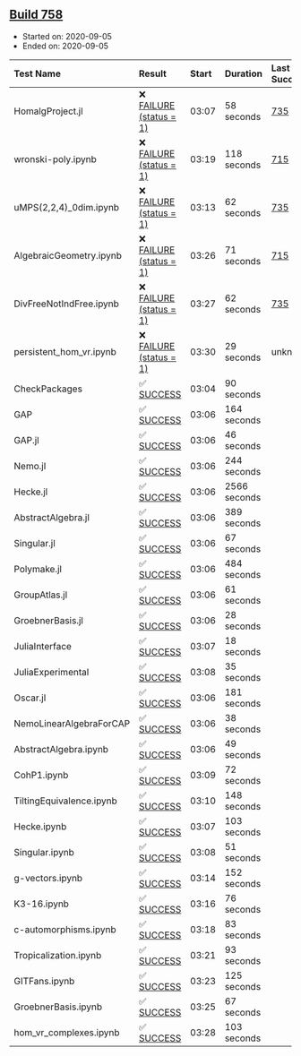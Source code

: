 ## [Build 758](https://oscarci.mathematik.uni-kl.de/job/oscar-stable/758/)

* Started on: 2020-09-05
* Ended on: 2020-09-05

| Test Name    | Result | Start | Duration | Last Success | First Failure |
|:-------------|:-------|:------|:---------|:-------------|:--------------|
| HomalgProject.jl | ❌ [FAILURE (status = 1)](https://oscarci.mathematik.uni-kl.de/job/oscar-stable/758/artifact/logs/build-758/HomalgProject.jl.log) | 03:07 | 58 seconds | [735](https://oscarci.mathematik.uni-kl.de/job/oscar-stable/735/) | [736](https://oscarci.mathematik.uni-kl.de/job/oscar-stable/736/) |
| wronski-poly.ipynb | ❌ [FAILURE (status = 1)](https://oscarci.mathematik.uni-kl.de/job/oscar-stable/758/artifact/logs/build-758/wronski-poly.ipynb.log) | 03:19 | 118 seconds | [715](https://oscarci.mathematik.uni-kl.de/job/oscar-stable/715/) | [716](https://oscarci.mathematik.uni-kl.de/job/oscar-stable/716/) |
| uMPS(2,2,4)_0dim.ipynb | ❌ [FAILURE (status = 1)](https://oscarci.mathematik.uni-kl.de/job/oscar-stable/758/artifact/logs/build-758/uMPS-2-2-4-_0dim.ipynb.log) | 03:13 | 62 seconds | [735](https://oscarci.mathematik.uni-kl.de/job/oscar-stable/735/) | [736](https://oscarci.mathematik.uni-kl.de/job/oscar-stable/736/) |
| AlgebraicGeometry.ipynb | ❌ [FAILURE (status = 1)](https://oscarci.mathematik.uni-kl.de/job/oscar-stable/758/artifact/logs/build-758/AlgebraicGeometry.ipynb.log) | 03:26 | 71 seconds | [715](https://oscarci.mathematik.uni-kl.de/job/oscar-stable/715/) | [716](https://oscarci.mathematik.uni-kl.de/job/oscar-stable/716/) |
| DivFreeNotIndFree.ipynb | ❌ [FAILURE (status = 1)](https://oscarci.mathematik.uni-kl.de/job/oscar-stable/758/artifact/logs/build-758/DivFreeNotIndFree.ipynb.log) | 03:27 | 62 seconds | [735](https://oscarci.mathematik.uni-kl.de/job/oscar-stable/735/) | [736](https://oscarci.mathematik.uni-kl.de/job/oscar-stable/736/) |
| persistent_hom_vr.ipynb | ❌ [FAILURE (status = 1)](https://oscarci.mathematik.uni-kl.de/job/oscar-stable/758/artifact/logs/build-758/persistent_hom_vr.ipynb.log) | 03:30 | 29 seconds | unknown | unknown |
| CheckPackages | ✅ [SUCCESS](https://oscarci.mathematik.uni-kl.de/job/oscar-stable/758/artifact/logs/build-758/CheckPackages.log) | 03:04 | 90 seconds |  |  |
| GAP | ✅ [SUCCESS](https://oscarci.mathematik.uni-kl.de/job/oscar-stable/758/artifact/logs/build-758/GAP.log) | 03:06 | 164 seconds |  |  |
| GAP.jl | ✅ [SUCCESS](https://oscarci.mathematik.uni-kl.de/job/oscar-stable/758/artifact/logs/build-758/GAP.jl.log) | 03:06 | 46 seconds |  |  |
| Nemo.jl | ✅ [SUCCESS](https://oscarci.mathematik.uni-kl.de/job/oscar-stable/758/artifact/logs/build-758/Nemo.jl.log) | 03:06 | 244 seconds |  |  |
| Hecke.jl | ✅ [SUCCESS](https://oscarci.mathematik.uni-kl.de/job/oscar-stable/758/artifact/logs/build-758/Hecke.jl.log) | 03:06 | 2566 seconds |  |  |
| AbstractAlgebra.jl | ✅ [SUCCESS](https://oscarci.mathematik.uni-kl.de/job/oscar-stable/758/artifact/logs/build-758/AbstractAlgebra.jl.log) | 03:06 | 389 seconds |  |  |
| Singular.jl | ✅ [SUCCESS](https://oscarci.mathematik.uni-kl.de/job/oscar-stable/758/artifact/logs/build-758/Singular.jl.log) | 03:06 | 67 seconds |  |  |
| Polymake.jl | ✅ [SUCCESS](https://oscarci.mathematik.uni-kl.de/job/oscar-stable/758/artifact/logs/build-758/Polymake.jl.log) | 03:06 | 484 seconds |  |  |
| GroupAtlas.jl | ✅ [SUCCESS](https://oscarci.mathematik.uni-kl.de/job/oscar-stable/758/artifact/logs/build-758/GroupAtlas.jl.log) | 03:06 | 61 seconds |  |  |
| GroebnerBasis.jl | ✅ [SUCCESS](https://oscarci.mathematik.uni-kl.de/job/oscar-stable/758/artifact/logs/build-758/GroebnerBasis.jl.log) | 03:06 | 28 seconds |  |  |
| JuliaInterface | ✅ [SUCCESS](https://oscarci.mathematik.uni-kl.de/job/oscar-stable/758/artifact/logs/build-758/JuliaInterface.log) | 03:07 | 18 seconds |  |  |
| JuliaExperimental | ✅ [SUCCESS](https://oscarci.mathematik.uni-kl.de/job/oscar-stable/758/artifact/logs/build-758/JuliaExperimental.log) | 03:08 | 35 seconds |  |  |
| Oscar.jl | ✅ [SUCCESS](https://oscarci.mathematik.uni-kl.de/job/oscar-stable/758/artifact/logs/build-758/Oscar.jl.log) | 03:06 | 181 seconds |  |  |
| NemoLinearAlgebraForCAP | ✅ [SUCCESS](https://oscarci.mathematik.uni-kl.de/job/oscar-stable/758/artifact/logs/build-758/NemoLinearAlgebraForCAP.log) | 03:06 | 38 seconds |  |  |
| AbstractAlgebra.ipynb | ✅ [SUCCESS](https://oscarci.mathematik.uni-kl.de/job/oscar-stable/758/artifact/logs/build-758/AbstractAlgebra.ipynb.log) | 03:06 | 49 seconds |  |  |
| CohP1.ipynb | ✅ [SUCCESS](https://oscarci.mathematik.uni-kl.de/job/oscar-stable/758/artifact/logs/build-758/CohP1.ipynb.log) | 03:09 | 72 seconds |  |  |
| TiltingEquivalence.ipynb | ✅ [SUCCESS](https://oscarci.mathematik.uni-kl.de/job/oscar-stable/758/artifact/logs/build-758/TiltingEquivalence.ipynb.log) | 03:10 | 148 seconds |  |  |
| Hecke.ipynb | ✅ [SUCCESS](https://oscarci.mathematik.uni-kl.de/job/oscar-stable/758/artifact/logs/build-758/Hecke.ipynb.log) | 03:07 | 103 seconds |  |  |
| Singular.ipynb | ✅ [SUCCESS](https://oscarci.mathematik.uni-kl.de/job/oscar-stable/758/artifact/logs/build-758/Singular.ipynb.log) | 03:08 | 51 seconds |  |  |
| g-vectors.ipynb | ✅ [SUCCESS](https://oscarci.mathematik.uni-kl.de/job/oscar-stable/758/artifact/logs/build-758/g-vectors.ipynb.log) | 03:14 | 152 seconds |  |  |
| K3-16.ipynb | ✅ [SUCCESS](https://oscarci.mathematik.uni-kl.de/job/oscar-stable/758/artifact/logs/build-758/K3-16.ipynb.log) | 03:16 | 76 seconds |  |  |
| c-automorphisms.ipynb | ✅ [SUCCESS](https://oscarci.mathematik.uni-kl.de/job/oscar-stable/758/artifact/logs/build-758/c-automorphisms.ipynb.log) | 03:18 | 83 seconds |  |  |
| Tropicalization.ipynb | ✅ [SUCCESS](https://oscarci.mathematik.uni-kl.de/job/oscar-stable/758/artifact/logs/build-758/Tropicalization.ipynb.log) | 03:21 | 93 seconds |  |  |
| GITFans.ipynb | ✅ [SUCCESS](https://oscarci.mathematik.uni-kl.de/job/oscar-stable/758/artifact/logs/build-758/GITFans.ipynb.log) | 03:23 | 125 seconds |  |  |
| GroebnerBasis.ipynb | ✅ [SUCCESS](https://oscarci.mathematik.uni-kl.de/job/oscar-stable/758/artifact/logs/build-758/GroebnerBasis.ipynb.log) | 03:25 | 67 seconds |  |  |
| hom_vr_complexes.ipynb | ✅ [SUCCESS](https://oscarci.mathematik.uni-kl.de/job/oscar-stable/758/artifact/logs/build-758/hom_vr_complexes.ipynb.log) | 03:28 | 103 seconds |  |  |
